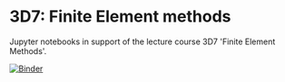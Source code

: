 # 3D7: Finite Element methods

Jupyter notebooks in support of the lecture course 3D7 'Finite Element
Methods'.

[![Binder](http://mybinder.org/badge.svg)](http://mybinder.org/repo/garth-wells/notebooks-3D7)
